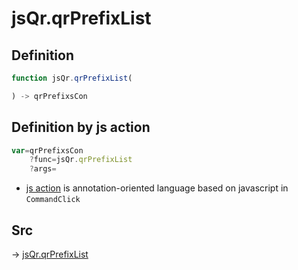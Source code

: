 # jsQr.qrPrefixList

## Definition

```js.js
function jsQr.qrPrefixList(

) -> qrPrefixsCon
```


## Definition by js action

```js.js
var=qrPrefixsCon
	?func=jsQr.qrPrefixList
	?args=

```

- [js action](#) is annotation-oriented language based on javascript in `CommandClick`

## Src

-> [jsQr.qrPrefixList](https://github.com/puutaro/CommandClick/blob/master/app/src/main/java/com/puutaro/commandclick/fragment_lib/terminal_fragment/js_interface/qr/JsQr.kt#L52)


